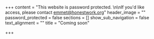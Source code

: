 +++
content = "This website is password protected. \n\nIf you'd like access, please contact emmet@honestwork.org"
header_image = ""
password_protected = false
sections = []
show_sub_navigation = false
text_alignment = ""
title = "Coming soon"

+++
